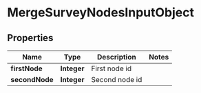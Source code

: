 
# MergeSurveyNodesInputObject

## Properties
Name | Type | Description | Notes
------------ | ------------- | ------------- | -------------
**firstNode** | **Integer** | First node id | 
**secondNode** | **Integer** | Second node id | 



